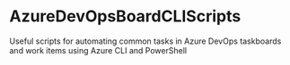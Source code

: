 # AzureDevOpsBoardCLIScripts
Useful scripts for automating common tasks in Azure DevOps taskboards and work items using Azure CLI and PowerShell
